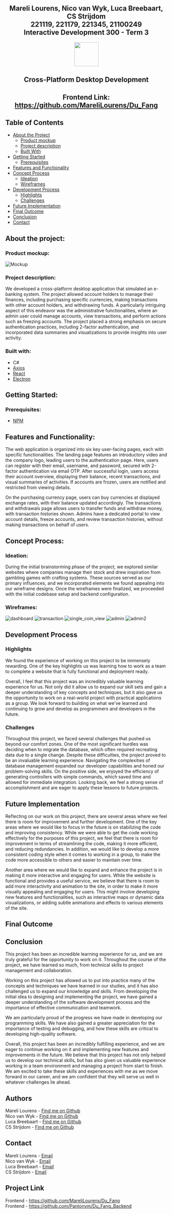 ## <p align="center" style="text-decoration: none !important;padding:0;margin:0;">Mareli Lourens, Nico van Wyk, Luca Breebaart, CS Strijdom<br> 221119, 221179, 221345, 21100249 <br> Interactive Development 300 - Term 3</p>

<p align="center">
  <img src="./ReadMe/Icon.png" height="75" style="display: block; margin: 0 auto;">
</p>

## <p align="center" style="text-decoration: none !important;padding:0;margin:0;">Cross-Platform Desktop Development</p>
## <p align="center" style="text-decoration: none !important;padding:0;margin:0;">Frontend Link: https://github.com/MareliLourens/Du_Fang</p>

## Table of Contents

* [About the Project](#about-the-project)
  * [Product mockup](#product-mockup)
  * [Project description](#project-description)
  * [Built With](#built-with)
* [Getting Started](#getting-started)
  * [Prerequisites](#prerequisites)
* [Features and Functionality](#features-and-functionality)
* [Concept Process](#concept-process)
   * [Ideation](#ideation)
   * [Wireframes](#wireframes)
* [Development Process](#development-process)
    * [Highlights](#highlights)
    * [Challenges](#challenges)
* [Future Implementation](#future-implementation)
* [Final Outcome](#final-outcome)
* [Conclusion](#conclusion)
* [Contact](#contact)

## About the project:

### Product mockup:
![Mockup](./ReadMe/Product_Mockup.png)

### Project description:
We developed a cross-platform desktop application that simulated an e-banking system. The project allowed account holders to manage their finances, including purchasing specific currencies, making transactions with other account holders, and withdrawing funds. A particularly intriguing aspect of this endeavor was the administrative functionalities, where an admin user could manage accounts, view transactions, and perform actions such as freezing accounts. The project placed a strong emphasis on secure authentication practices, including 2-factor authentication, and incorporated data summaries and visualizations to provide insights into user activity.

### Built with:

* <a>C#</a>
* <a href="https://www.axios.com/">Axios</a>
* <a href="https://react.dev/">React</a>
* <a href="https://www.electronjs.org/">Electron</a>

## Getting Started:

### Prerequisites:

* [NPM](https://www.npmjs.com/)

## Features and Functionality:

The web application is organized into six key user-facing pages, each with specific functionalities. The landing page features an introductory video and the company logo, leading users to the authentication page. Here, users can register with their email, username, and password, secured with 2-factor authentication via email OTP. After successful login, users access their account overview, displaying their balance, recent transactions, and visual summaries of activities. If accounts are frozen, users are notified and restricted from viewing details.

On the purchasing currency page, users can buy currencies at displayed exchange rates, with their balance updated accordingly. The transactions and withdrawals page allows users to transfer funds and withdraw money, with transaction histories shown. Admins have a dedicated portal to view account details, freeze accounts, and review transaction histories, without making transactions on behalf of users.

## Concept Process:

### Ideation:

During the initial brainstorming phase of the project, we explored similar websites where companies manage their stock and drew inspiration from gambling games with crafting systems. These sources served as our primary influences, and we incorporated elements we found appealing into our wireframe designs. Once the wireframes were finalized, we proceeded with the initial codebase setup and backend configuration.

### Wireframes:

![dashboard](./ReadMe/dashboard.png)
![transaction](./ReadMe/transaction.png)
![single_coin_view](./ReadMe/single_coin_view.png)
![admin](./ReadMe/admin.png)
![admin2](./ReadMe/admin2.png)

## Development Process

### Highlights

We found the experience of working on this project to be immensely rewarding. One of the key highlights us was learning how to work as a team to complete a website that is fully functional and deployment ready.

Overall, I feel that this project was an incredibly valuable learning experience for us. Not only did it allow us to expand our skill sets and gain a deeper understanding of key concepts and techniques, but it also gave us the opportunity to work on a real-world project with practical applications as a group. We look forward to building on what we've learned and continuing to grow and develop as programmers and developers in the future.

### Challenges

Throughout this project, we faced several challenges that pushed us beyond our comfort zones. One of the most significant hurdles was deciding when to migrate the database, which often required recreating data due to a single change. Despite these difficulties, the project proved to be an invaluable learning experience. Navigating the complexities of database management expanded our developer capabilities and honed our problem-solving skills. On the positive side, we enjoyed the efficiency of generating controllers with simple commands, which saved time and allowed for immediate integration. Looking back, we feel a strong sense of accomplishment and are eager to apply these lessons to future projects.


## Future Implementation

Reflecting on our work on this project, there are several areas where we feel there is room for improvement and further development. One of the key areas where we would like to focus in the future is on stabilizing the code and improving consistency. While we were able to get the code working effectively for the purposes of this project, we feel that there is room for improvement in terms of streamlining the code, making it more efficient, and reducing redundancies. In addition, we would like to develop a more consistent coding style when it comes to working in a group, to make the code more accessible to others and easier to maintain over time.

Another area where we would like to expand and enhance the project is in making it more interactive and engaging for users. While the website is functional and provides a useful service, we believe that there is room to add more interactivity and animation to the site, in order to make it more visually appealing and engaging for users. This might involve developing new features and functionalities, such as interactive maps or dynamic data visualizations, or adding subtle animations and effects to various elements of the site.

## Final Outcome


## Conclusion

This project has been an incredible learning experience for us, and we are truly grateful for the opportunity to work on it. Throughout the course of the project, we have learned so much, from technical skills to project management and collaboration.

Working on this project has allowed us to put into practice many of the concepts and techniques we have learned in our studies, and it has also challenged us to expand our knowledge and skills. From developing the initial idea to designing and implementing the project, we have gained a deeper understanding of the software development process and the importance of effective communication and teamwork.

We am particularly proud of the progress we have made in developing our programming skills. We have also gained a greater appreciation for the importance of testing and debugging, and how these skills are critical to developing high-quality software.

Overall, this project has been an incredibly fulfilling experience, and we are eager to continue working on it and implementing new features and improvements in the future. We believe that this project has not only helped us to develop our technical skills, but has also given us valuable experience working in a team environment and managing a project from start to finish. We am excited to take these skills and experiences with me as we move forward in our career, and we am confident that they will serve us well in whatever challenges lie ahead.


## Authors
Mareli Lourens - [Find me on Github](https://github.com/MareliLourens)<br>
Nico van Wyk - [Find me on Github](https://github.com/Pantonym)<br>
Luca Breebaart - [Find me on Github](https://github.com/LucaBreebaart)<br>
CS Strijdom - [Find me on Github](https://github.com/DanteCS25)

## Contact
Mareli Lourens - [Email](mailto:221119@virtualwindow.co.za)<br>
Nico van Wyk - [Email](mailto:221179@virtualwindow.co.za)<br>
Luca Breebaart - [Email](mailto:221345@virtualwindow.co.za)<br>
CS Strijdom - [Email](mailto:21100249@virtualwindow.co.za)

## Project Link
Frontend - https://github.com/MareliLourens/Du_Fang <br>
Frontend - https://github.com/Pantonym/Du_Fang_Backend


